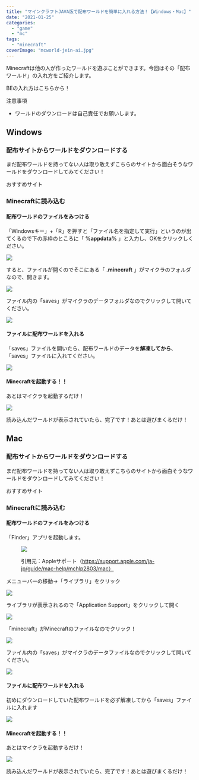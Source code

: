 ```yaml
---
title: "マインクラフトJAVA版で配布ワールドを簡単に入れる方法！【Windows・Mac】"
date: "2021-01-25"
categories: 
  - "game"
  - "mc"
tags: 
  - "minecraft"
coverImage: "mcworld-jein-ai.jpg"
---
```


Minecraftは他の人が作ったワールドを遊ぶことができます。今回はその「配布ワールド」の入れ方をご紹介します。

BEの入れ方はこちらから！

注意事項

- ワールドのダウンロードは自己責任でお願いします。

## Windows

### 配布サイトからワールドをダウンロードする

まだ配布ワールドを持ってない人は取り敢えずこちらのサイトから面白そうなワールドをダウンロードしてみてください！

おすすめサイト

### Minecraftに読み込む

#### 配布ワールドのファイルをみつける

「Windowsキー」+「R」を押すと「ファイル名を指定して実行」というのが出てくるので下の赤枠のところに「 **%appdata%** 」と入力し、OKをクリックしください。

[![](images/2020-01-11_21h03_45-1024x527.png)](http://waabe.net/wp/wp-content/uploads/2020/01/2020-01-11_21h03_45.png)

すると、ファイルが開くのでそこにある「 **.minecraft** 」がマイクラのフォルダなので、開きます。

[![](images/2020-01-11_21h18_33-1024x544.png)](http://waabe.net/wp/wp-content/uploads/2020/01/2020-01-11_21h18_33.png)

ファイル内の「saves」がマイクラのデータフォルダなのでクリックして開いてください。

[![](images/2020-01-11_21h26_17-1024x481.png)](http://waabe.net/wp/wp-content/uploads/2020/01/2020-01-11_21h26_17.png)

#### ファイルに配布ワールドを入れる

「saves」ファイルを開いたら、配布ワールドのデータを**解凍してから**、「saves」ファイルに入れてください。

![](images/2021-01-25_13h29_12-1024x416.png)

#### Minecraftを起動する！！

あとはマイクラを起動するだけ！

![](images/kdfldksjfkljfkldjasfiowejf-1024x555.jpg)

読み込んだワールドが表示されていたら、完了です！あとは遊びまくるだけ！

## Mac

### 配布サイトからワールドをダウンロードする

まだ配布ワールドを持ってない人は取り敢えずこちらのサイトから面白そうなワールドをダウンロードしてみてください！

おすすめサイト

### Minecraftに読み込む

#### 配布ワールドのファイルをみつける

「Finder」アプリを起動します。

<figure>

![](images/f5c32ef841310f879c72e6f8719341ab.png)

<figcaption>

引用元：Appleサポート（https://support.apple.com/ja-jp/guide/mac-help/mchlp2803/mac）

</figcaption>

</figure>

メニューバーの移動→「ライブラリ」をクリック

![](images/989f676e6ec588b2a8708b9c2df26ffa-1280x853.png)

ライブラリが表示されるので「Application Support」をクリックして開く

![](images/image-1280x566.png)

「minecraft」がMinecraftのファイルなのでクリック！

![](images/4663d0b3aecf49497f8575b1f55dbe18-1024x631.jpg)

ファイル内の「saves」がマイクラのデータファイルなのでクリックして開いてください。

![](images/2021-01-25_18.41.21-1024x741.jpg)

#### ファイルに配布ワールドを入れる

初めにダウンロードしていた配布ワールドを必ず解凍してから「saves」ファイルに入れます

![](images/0275b53b5a6611819c8fb58881d59a30-1-1024x475.jpg)

#### Minecraftを起動する！！

あとはマイクラを起動するだけ！

![](images/49ecc761f5add67cb381e7d51ebe31f1-1024x640.jpg)

読み込んだワールドが表示されていたら、完了です！あとは遊びまくるだけ！

